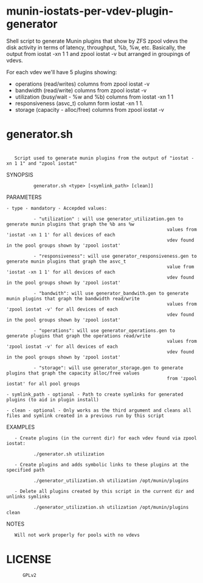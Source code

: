 munin-iostats-per-vdev-plugin-generator
=======================================

Shell script to generate Munin plugins that show by ZFS zpool vdevs the disk activity
in terms of latency, throughput, %b, %w, etc. Basically, the output from
iostat -xn 1 1 and zpool iostat -v but arranged in groupings of vdevs.

For each vdev we'll have 5 plugins showing:  
  - operations (read/writes) columns from zpool iostat -v
  - bandwidth (read/write) columns from zpool iostat -v
  - utilization (busy/wait - %w and %b) columns from iostat -xn 1 1 
  - responsiveness (asvc_t) column form iostat -xn 1 1.
  - storage (capacity - alloc/free) columns from zpool iostat -v 
 
#
# generator.sh
#
       Script used to generate munin plugins from the output of "iostat -xn 1 1" and "zpool iostat"  
 
  SYNOPSIS

              generator.sh <type> [<symlink_path> [clean]]
 
  PARAMETERS


    - type - mandatory - Accepded values:  

              - "utilization" : will use generator_utilization.gen to generate munin plugins that graph the %b ans %w 
                                                               values from 'iostat -xn 1 1' for all devices of each 
                                                               vdev found in the pool groups shown by 'zpool iostat'

              - "responsiveness": will use generator_responsiveness.gen to generate munin plugins that graph the asvc_t 
                                                               value from 'iostat -xn 1 1' for all devices of each 
                                                               vdev found in the pool groups shown by 'zpool iostat'

              - "bandwith": will use generator_bandwith.gen to generate munin plugins that graph the bandwidth read/write 
                                                               values from 'zpool iostat -v' for all devices of each 
                                                               vdev found in the pool groups shown by 'zpool iostat'

              - "operations": will use generator_operations.gen to generate plugins that graph the operations read/write
                                                               values from 'zpool iostat -v' for all devices of each 
                                                               vdev found in the pool groups shown by 'zpool iostat'

              - "storage": will use generator_storage.gen to generate plugins that graph the capacity alloc/free values 
                                                               from 'zpool iostat' for all pool groups

    - symlink_path - optional - Path to create symlinks for generated plugins (to aid in plugin install)     

    - clean - optional - Only works as the third argument and cleans all files and symlink created in a previous run by this script
 
  
  EXAMPLES
  
       - Create plugins (in the current dir) for each vdev found via zpool iostat:
             
              ./generator.sh utilization

       - Create plugins and adds symbolic links to these plugins at the specified path
              
              ./generator_utilization.sh utilization /opt/munin/plugins
                  
       - Delete all plugins created by this script in the current dir and unlinks symlinks 
       
              ./generator_utilization.sh utilization /opt/munin/plugins clean
                  
  
  NOTES
 
       Will not work properly for pools with no vdevs


#  LICENSE
 
          GPLv2
